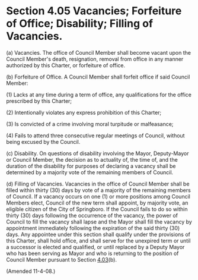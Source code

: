 Section 4.05 Vacancies; Forfeiture of Office; Disability; Filling of Vacancies.
===============================================================================

​(a) Vacancies. The office of Council Member shall become vacant upon
the Council Member's death, resignation, removal from office in any
manner authorized by this Charter, or forfeiture of office.

​(b) Forfeiture of Office. A Council Member shall forfeit office if said
Council Member:

​(1) Lacks at any time during a term of office, any qualifications for
the office prescribed by this Charter;

​(2) Intentionally violates any express prohibition of this Charter;

​(3) Is convicted of a crime involving moral turpitude or malfeasance;

​(4) Fails to attend three consecutive regular meetings of Council,
without being excused by the Council.

​(c) Disability. On questions of disability involving the Mayor,
Deputy-Mayor or Council Member, the decision as to actuality of, the
time of, and the duration of the disability for purposes of declaring a
vacancy shall be determined by a majority vote of the remaining members
of Council.

​(d) Filling of Vacancies. Vacancies in the office of Council Member
shall be filled within thirty (30) days by vote of a majority of the
remaining members of Council. If a vacancy occurs on one (1) or more
positions among Council Members elect, Council of the new term shall
appoint, by majority vote, an eligible citizen of the City of
Springboro. If the Council fails to do so within thirty (30) days
following the occurrence of the vacancy, the power of Council to fill
the vacancy shall lapse and the Mayor shall fill the vacancy by
appointment immediately following the expiration of the said thirty (30)
days. Any appointee under this section shall qualify under the
provisions of this Charter, shall hold office, and shall serve for the
unexpired term or until a successor is elected and qualified, or until
replaced by a Deputy Mayor who has been serving as Mayor and who is
returning to the position of Council Member pursuant to Section
[4.03](1346a0c0.html)(b).

(Amended 11-4-08.)
